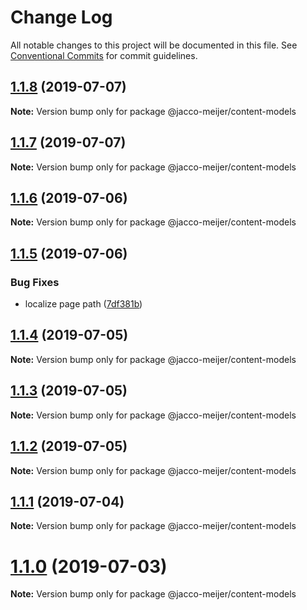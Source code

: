 # Change Log

All notable changes to this project will be documented in this file.
See [Conventional Commits](https://conventionalcommits.org) for commit guidelines.

## [1.1.8](https://github.com/jaccomeijer/wheelroom/compare/@jacco-meijer/content-models@1.1.7...@jacco-meijer/content-models@1.1.8) (2019-07-07)

**Note:** Version bump only for package @jacco-meijer/content-models





## [1.1.7](https://github.com/jaccomeijer/wheelroom/compare/@jacco-meijer/content-models@1.1.6...@jacco-meijer/content-models@1.1.7) (2019-07-07)

**Note:** Version bump only for package @jacco-meijer/content-models





## [1.1.6](https://github.com/jaccomeijer/wheelroom/compare/@jacco-meijer/content-models@1.1.5...@jacco-meijer/content-models@1.1.6) (2019-07-06)

**Note:** Version bump only for package @jacco-meijer/content-models





## [1.1.5](https://github.com/jaccomeijer/wheelroom/compare/@jacco-meijer/content-models@1.1.4...@jacco-meijer/content-models@1.1.5) (2019-07-06)


### Bug Fixes

* localize page path ([7df381b](https://github.com/jaccomeijer/wheelroom/commit/7df381b))





## [1.1.4](https://github.com/jaccomeijer/wheelroom/compare/@jacco-meijer/content-models@1.1.3...@jacco-meijer/content-models@1.1.4) (2019-07-05)

**Note:** Version bump only for package @jacco-meijer/content-models





## [1.1.3](https://github.com/jaccomeijer/wheelroom/compare/@jacco-meijer/content-models@1.1.2...@jacco-meijer/content-models@1.1.3) (2019-07-05)

**Note:** Version bump only for package @jacco-meijer/content-models





## [1.1.2](https://github.com/jaccomeijer/wheelroom/compare/@jacco-meijer/content-models@1.1.1...@jacco-meijer/content-models@1.1.2) (2019-07-05)

**Note:** Version bump only for package @jacco-meijer/content-models





## [1.1.1](https://github.com/jaccomeijer/wheelroom/compare/@jacco-meijer/content-models@1.1.0...@jacco-meijer/content-models@1.1.1) (2019-07-04)

**Note:** Version bump only for package @jacco-meijer/content-models





# [1.1.0](https://github.com/jaccomeijer/wheelroom/compare/@jacco-meijer/content-models@1.0.46...@jacco-meijer/content-models@1.1.0) (2019-07-03)

**Note:** Version bump only for package @jacco-meijer/content-models
